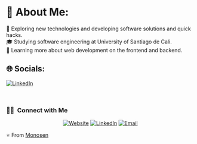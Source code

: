 # 💫 About Me:
🤔 Exploring new technologies and developing software solutions and quick hacks.            <br>🎓 Studying software engineering at University of Santiago de Cali.<br>🌱 Learning more about web development on the frontend and backend.     


## 🌐 Socials:
[![LinkedIn](https://img.shields.io/badge/LinkedIn-%230077B5.svg?logo=linkedin&logoColor=white)](https://linkedin.com/in/edinson-bolaños-dp) 

<br/>

<h3> 🤝🏻 &nbsp;Connect with Me </h3>

<p align="center">
<a href="https://monosen.live/" target="_blank"><img alt="Website" src="https://img.shields.io/badge/Website-portfolio-blue?style=flat-square&logo=google-chrome"></a>
<a href="https://www.linkedin.com/in/edinson-david-bola%C3%B1os-perdomo-293624212/" target="_blank"><img alt="LinkedIn" src="https://img.shields.io/badge/LinkedIn-Edinson%20Bolaños-blue?style=flat-square&logo=linkedin"></a>
<a href="mailto:edisonbj21@gmail.com" target="_blank"><img alt="Email" src="https://img.shields.io/badge/Email-edisonbj21@gmail.com-blue?style=flat-square&logo=gmail"></a>
</p>

⭐️ From [Monosen](https://github.com/Monosen)
